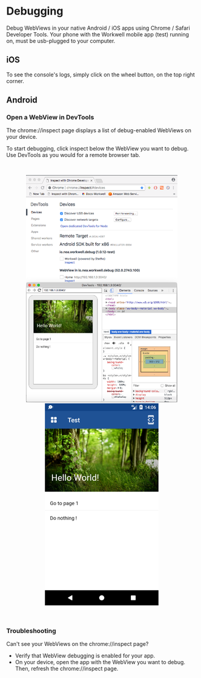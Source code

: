 # Debugging

Debug WebViews in your native Android / iOS apps using Chrome / Safari Developer Tools. Your phone with the Workwell mobile app (test) running on, must be usb-plugged to your computer.

## iOS

To see the console's logs, simply click on the wheel button, on the top right corner.

## Android

### Open a WebView in DevTools

The chrome://inspect page displays a list of debug-enabled WebViews on your device.

To start debugging, click inspect below the WebView you want to debug. Use DevTools as you would for a remote browser tab.

<br>
<p align="center">
  <kbd><img src="images/hello-world-android-debugging.png" width="400px"/></kbd>
  <kbd><img src="images/hello-world-android-home.png" width="300px"/></kbd>
</p>
<br>

### Troubleshooting

Can't see your WebViews on the chrome://inspect page?

  - Verify that WebView debugging is enabled for your app.
  - On your device, open the app with the WebView you want to debug. Then, refresh the chrome://inspect page.
